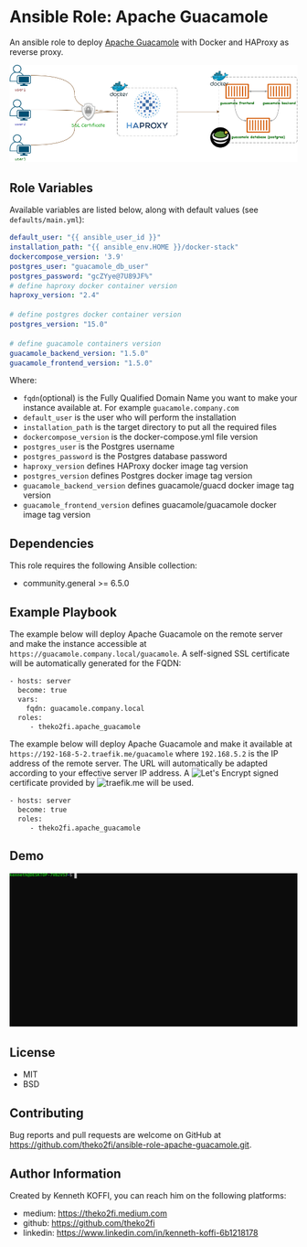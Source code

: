 Ansible Role: Apache Guacamole
==============================

An ansible role to deploy [Apache Guacamole](https://guacamole.apache.org/) with Docker and HAProxy as reverse proxy.

![](architecture.png)

Role Variables
--------------

Available variables are listed below, along with default values (see `defaults/main.yml`):

```yaml
default_user: "{{ ansible_user_id }}"
installation_path: "{{ ansible_env.HOME }}/docker-stack"
dockercompose_version: '3.9'
postgres_user: "guacamole_db_user"
postgres_password: "gcZYye@7U89JF%"
# define haproxy docker container version
haproxy_version: "2.4"

# define postgres docker container version
postgres_version: "15.0"

# define guacamole containers version
guacamole_backend_version: "1.5.0"
guacamole_frontend_version: "1.5.0"
```
Where:
- `fqdn`(optional) is the Fully Qualified Domain Name you want to make your instance available at. For example `guacamole.company.com`
- `default_user` is the user who will perform the installation
- `installation_path` is the target directory to put all the required files
- `dockercompose_version` is the docker-compose.yml file version
- `postgres_user` is the Postgres username
- `postgres_password` is the Postgres database password
- `haproxy_version` defines HAProxy docker image tag version
- `postgres_version` defines Postgres docker image tag version
- `guacamole_backend_version` defines guacamole/guacd docker image tag version
- `guacamole_frontend_version` defines guacamole/guacamole docker image tag version

Dependencies
------------
This role requires the following Ansible collection:
- community.general >= 6.5.0

Example Playbook
----------------

The example below will deploy Apache Guacamole on the remote server and make the instance accessible at `https://guacamole.company.local/guacamole`. A self-signed SSL certificate will be automatically generated for the FQDN:

    - hosts: server
      become: true
      vars:
        fqdn: guacamole.company.local
      roles:
         - theko2fi.apache_guacamole

The example below will deploy Apache Guacamole and make it available at `https://192-168-5-2.traefik.me/guacamole` where `192.168.5.2` is the IP address of the remote server. The URL will automatically be adapted according to your effective server IP address. A ![Let's Encrypt](https://letsencrypt.org/) signed certificate provided by ![traefik.me](http://traefik.me/) will be used.

    - hosts: server
      become: true
      roles:
         - theko2fi.apache_guacamole

Demo
----
![demo](./demo.svg)

License
-------

- MIT
- BSD

Contributing
------------

Bug reports and pull requests are welcome on GitHub at https://github.com/theko2fi/ansible-role-apache-guacamole.git.

Author Information
------------------

Created by Kenneth KOFFI, you can reach him on the following platforms:

- medium: https://theko2fi.medium.com
- github: https://github.com/theko2fi
- linkedin: https://www.linkedin.com/in/kenneth-koffi-6b1218178
